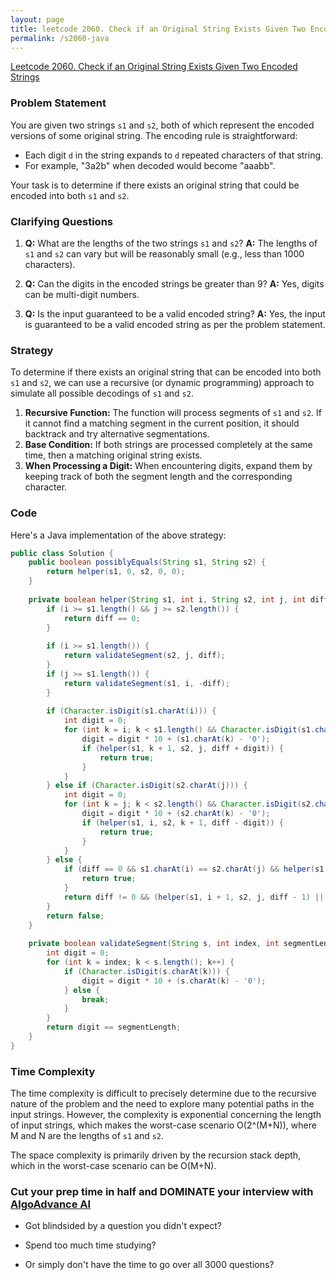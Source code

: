 ```yaml
---
layout: page
title: leetcode 2060. Check if an Original String Exists Given Two Encoded Strings
permalink: /s2060-java
---
```

[Leetcode 2060. Check if an Original String Exists Given Two Encoded Strings](https://algoadvance.github.io/algoadvance/l2060)
### Problem Statement
You are given two strings `s1` and `s2`, both of which represent the encoded versions of some original string. The encoding rule is straightforward:

- Each digit `d` in the string expands to `d` repeated characters of that string.
- For example, "3a2b" when decoded would become "aaabb".

Your task is to determine if there exists an original string that could be encoded into both `s1` and `s2`.

### Clarifying Questions
1. **Q:** What are the lengths of the two strings `s1` and `s2`?
   **A:** The lengths of `s1` and `s2` can vary but will be reasonably small (e.g., less than 1000 characters).

2. **Q:** Can the digits in the encoded strings be greater than 9?
   **A:** Yes, digits can be multi-digit numbers.

3. **Q:** Is the input guaranteed to be a valid encoded string?
   **A:** Yes, the input is guaranteed to be a valid encoded string as per the problem statement.

### Strategy
To determine if there exists an original string that can be encoded into both `s1` and `s2`, we can use a recursive (or dynamic programming) approach to simulate all possible decodings of `s1` and `s2`.

1. **Recursive Function:** The function will process segments of `s1` and `s2`. If it cannot find a matching segment in the current position, it should backtrack and try alternative segmentations.
2. **Base Condition:** If both strings are processed completely at the same time, then a matching original string exists.
3. **When Processing a Digit:** When encountering digits, expand them by keeping track of both the segment length and the corresponding character.

### Code

Here's a Java implementation of the above strategy:

```java
public class Solution {
    public boolean possiblyEquals(String s1, String s2) {
        return helper(s1, 0, s2, 0, 0);
    }
    
    private boolean helper(String s1, int i, String s2, int j, int diff) {
        if (i >= s1.length() && j >= s2.length()) {
            return diff == 0;
        }
        
        if (i >= s1.length()) {
            return validateSegment(s2, j, diff);
        }
        if (j >= s1.length()) {
            return validateSegment(s1, i, -diff);
        }
        
        if (Character.isDigit(s1.charAt(i))) {
            int digit = 0;
            for (int k = i; k < s1.length() && Character.isDigit(s1.charAt(k)); k++) {
                digit = digit * 10 + (s1.charAt(k) - '0');
                if (helper(s1, k + 1, s2, j, diff + digit)) {
                    return true;
                }
            }
        } else if (Character.isDigit(s2.charAt(j))) {
            int digit = 0;
            for (int k = j; k < s2.length() && Character.isDigit(s2.charAt(k)); k++) {
                digit = digit * 10 + (s2.charAt(k) - '0');
                if (helper(s1, i, s2, k + 1, diff - digit)) {
                    return true;
                }
            }
        } else {
            if (diff == 0 && s1.charAt(i) == s2.charAt(j) && helper(s1, i + 1, s2, j + 1, diff)) {
                return true;
            }
            return diff != 0 && (helper(s1, i + 1, s2, j, diff - 1) || helper(s1, i, s2, j + 1, diff + 1));
        }
        return false;
    }
    
    private boolean validateSegment(String s, int index, int segmentLength) {
        int digit = 0;
        for (int k = index; k < s.length(); k++) {
            if (Character.isDigit(s.charAt(k))) {
                digit = digit * 10 + (s.charAt(k) - '0');
            } else {
                break;
            }
        }
        return digit == segmentLength;
    }
}
```

### Time Complexity
The time complexity is difficult to precisely determine due to the recursive nature of the problem and the need to explore many potential paths in the input strings. However, the complexity is exponential concerning the length of input strings, which makes the worst-case scenario O(2^(M+N)), where M and N are the lengths of `s1` and `s2`.

The space complexity is primarily driven by the recursion stack depth, which in the worst-case scenario can be O(M+N).


### Cut your prep time in half and DOMINATE your interview with [AlgoAdvance AI](https://algoAdvance.com)

- Got blindsided by a question you didn't expect?

- Spend too much time studying?

- Or simply don't have the time to go over all 3000 questions?


